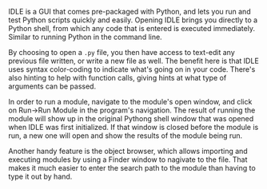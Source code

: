 IDLE is a GUI that comes pre-packaged with Python, and lets you run and test Python scripts quickly and easily.  Opening IDLE brings you directly to a Python shell, from which any code that is entered is executed immediately.  Similar to running Python in the command line.

By choosing to open a `.py` file, you then have access to text-edit any previous file written, or write a new file as well.  The benefit here is that IDLE uses syntax color-coding to indicate what's going on in your code.  There's also hinting to help with function calls, giving hints at what type of arguments can be passed.

In order to run a module, navigate to the module's open window, and click on Run->Run Module in the program's navigation.  The result of running the module will show up in the original Pythong shell window that was opened when IDLE was first initialized.  If that window is closed before the module is run, a new one will open and show the results of the module being run.

Another handy feature is the object browser, which allows importing and executing modules by using a Finder window to nagivate to the file.  That makes it much easier to enter the search path to the module than having to type it out by hand.